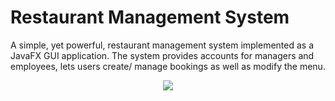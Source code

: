 # Restaurant Management System

A simple, yet powerful, restaurant management system implemented as a JavaFX GUI application. The system provides accounts for managers and employees, lets users create/ manage bookings as well as modify the menu.


<p align="center">
  <img src="![alt text](https://github.com/FlorianObst/restaurant-management-system/blob/master/images/Welcome%20Page.png)"/>
</p>


